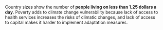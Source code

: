 Country sizes show the number of **people living on less than 1.25 dollars a day**. Poverty adds to climate change vulnerability because lack of access to health services increases the risks of climatic changes, and lack of access to capital makes it harder to implement adaptation measures.
